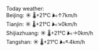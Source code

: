 Today weather:  
Beijing: ☀️ 🌡️+21°C 🌬️↑7km/h  
Tianjin: ☀️ 🌡️+21°C 🌬️↘0km/h  
Shijiazhuang: ☀️ 🌡️+21°C 🌬️→0km/h  
Tangshan: ☀️ 🌡️+21°C 🌬️↖4km/h  
